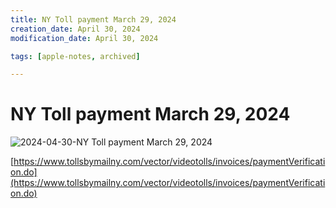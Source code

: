 ```yaml
---
title: NY Toll payment March 29, 2024
creation_date: April 30, 2024
modification_date: April 30, 2024

tags: [apple-notes, archived]

---
```



# NY Toll payment March 29, 2024
![2024-04-30-NY Toll payment March 29, 2024](images/2024-04-30-NY%20Toll%20payment%20March%2029,%202024.jpeg)

[https://www.tollsbymailny.com/vector/videotolls/invoices/paymentVerification.do](https://www.tollsbymailny.com/vector/videotolls/invoices/paymentVerification.do)

